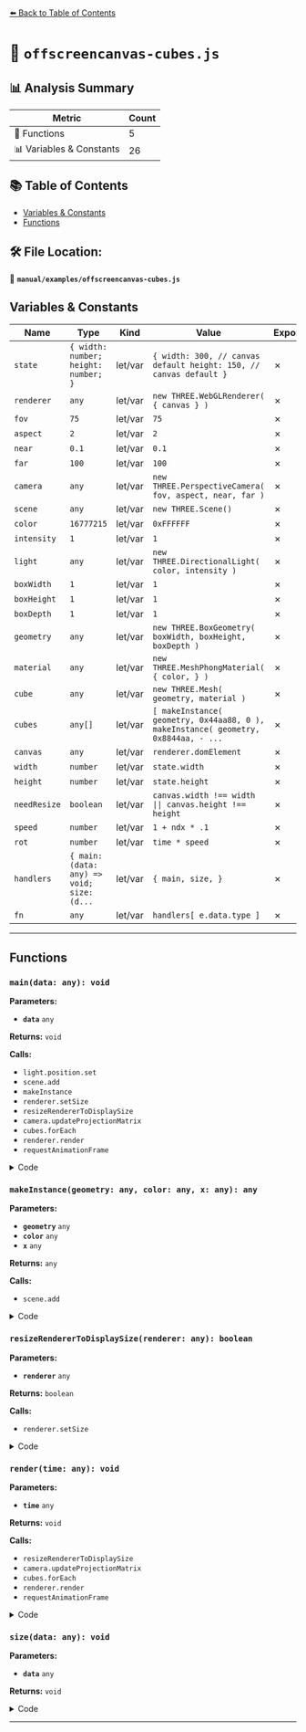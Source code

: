 [⬅️ Back to Table of Contents](../../index.md)

# 📄 `offscreencanvas-cubes.js`

## 📊 Analysis Summary

| Metric | Count |
|--------|-------|
| 🔧 Functions | 5 |
| 📊 Variables & Constants | 26 |

## 📚 Table of Contents

- [Variables & Constants](#variables-constants)
- [Functions](#functions)

## 🛠️ File Location:
📂 **`manual/examples/offscreencanvas-cubes.js`**

## Variables & Constants

| Name | Type | Kind | Value | Exported |
|------|------|------|-------|----------|
| `state` | `{ width: number; height: number; }` | let/var | `{ width: 300, // canvas default height: 150, // canvas default }` | ✗ |
| `renderer` | `any` | let/var | `new THREE.WebGLRenderer( { canvas } )` | ✗ |
| `fov` | `75` | let/var | `75` | ✗ |
| `aspect` | `2` | let/var | `2` | ✗ |
| `near` | `0.1` | let/var | `0.1` | ✗ |
| `far` | `100` | let/var | `100` | ✗ |
| `camera` | `any` | let/var | `new THREE.PerspectiveCamera( fov, aspect, near, far )` | ✗ |
| `scene` | `any` | let/var | `new THREE.Scene()` | ✗ |
| `color` | `16777215` | let/var | `0xFFFFFF` | ✗ |
| `intensity` | `1` | let/var | `1` | ✗ |
| `light` | `any` | let/var | `new THREE.DirectionalLight( color, intensity )` | ✗ |
| `boxWidth` | `1` | let/var | `1` | ✗ |
| `boxHeight` | `1` | let/var | `1` | ✗ |
| `boxDepth` | `1` | let/var | `1` | ✗ |
| `geometry` | `any` | let/var | `new THREE.BoxGeometry( boxWidth, boxHeight, boxDepth )` | ✗ |
| `material` | `any` | let/var | `new THREE.MeshPhongMaterial( { color, } )` | ✗ |
| `cube` | `any` | let/var | `new THREE.Mesh( geometry, material )` | ✗ |
| `cubes` | `any[]` | let/var | `[ makeInstance( geometry, 0x44aa88, 0 ), makeInstance( geometry, 0x8844aa, - ...` | ✗ |
| `canvas` | `any` | let/var | `renderer.domElement` | ✗ |
| `width` | `number` | let/var | `state.width` | ✗ |
| `height` | `number` | let/var | `state.height` | ✗ |
| `needResize` | `boolean` | let/var | `canvas.width !== width \|\| canvas.height !== height` | ✗ |
| `speed` | `number` | let/var | `1 + ndx * .1` | ✗ |
| `rot` | `number` | let/var | `time * speed` | ✗ |
| `handlers` | `{ main: (data: any) => void; size: (d...` | let/var | `{ main, size, }` | ✗ |
| `fn` | `any` | let/var | `handlers[ e.data.type ]` | ✗ |


---

## Functions

### `main(data: any): void`

**Parameters:**

- **`data`** `any`

**Returns:** `void`

**Calls:**

- `light.position.set`
- `scene.add`
- `makeInstance`
- `renderer.setSize`
- `resizeRendererToDisplaySize`
- `camera.updateProjectionMatrix`
- `cubes.forEach`
- `renderer.render`
- `requestAnimationFrame`

<details><summary>Code</summary>

```typescript
function main( data ) {

	const { canvas } = data;
	const renderer = new THREE.WebGLRenderer( { canvas } );

	state.width = canvas.width;
	state.height = canvas.height;

	const fov = 75;
	const aspect = 2; // the canvas default
	const near = 0.1;
	const far = 100;
	const camera = new THREE.PerspectiveCamera( fov, aspect, near, far );
	camera.position.z = 4;

	const scene = new THREE.Scene();

	{

		const color = 0xFFFFFF;
		const intensity = 1;
		const light = new THREE.DirectionalLight( color, intensity );
		light.position.set( - 1, 2, 4 );
		scene.add( light );

	}

	const boxWidth = 1;
	const boxHeight = 1;
	const boxDepth = 1;
	const geometry = new THREE.BoxGeometry( boxWidth, boxHeight, boxDepth );

	function makeInstance( geometry, color, x ) {

		const material = new THREE.MeshPhongMaterial( {
			color,
		} );

		const cube = new THREE.Mesh( geometry, material );
		scene.add( cube );

		cube.position.x = x;

		return cube;

	}

	const cubes = [
		makeInstance( geometry, 0x44aa88, 0 ),
		makeInstance( geometry, 0x8844aa, - 2 ),
		makeInstance( geometry, 0xaa8844, 2 ),
	];

	function resizeRendererToDisplaySize( renderer ) {

		const canvas = renderer.domElement;
		const width = state.width;
		const height = state.height;
		const needResize = canvas.width !== width || canvas.height !== height;
		if ( needResize ) {

			renderer.setSize( width, height, false );

		}

		return needResize;

	}

	function render( time ) {

		time *= 0.001;

		if ( resizeRendererToDisplaySize( renderer ) ) {

			camera.aspect = state.width / state.height;
			camera.updateProjectionMatrix();

		}

		cubes.forEach( ( cube, ndx ) => {

			const speed = 1 + ndx * .1;
			const rot = time * speed;
			cube.rotation.x = rot;
			cube.rotation.y = rot;

		} );

		renderer.render( scene, camera );

		requestAnimationFrame( render );

	}

	requestAnimationFrame( render );

}
```
</details>

### `makeInstance(geometry: any, color: any, x: any): any`

**Parameters:**

- **`geometry`** `any`
- **`color`** `any`
- **`x`** `any`

**Returns:** `any`

**Calls:**

- `scene.add`

<details><summary>Code</summary>

```typescript
function makeInstance( geometry, color, x ) {

		const material = new THREE.MeshPhongMaterial( {
			color,
		} );

		const cube = new THREE.Mesh( geometry, material );
		scene.add( cube );

		cube.position.x = x;

		return cube;

	}
```
</details>

### `resizeRendererToDisplaySize(renderer: any): boolean`

**Parameters:**

- **`renderer`** `any`

**Returns:** `boolean`

**Calls:**

- `renderer.setSize`

<details><summary>Code</summary>

```typescript
function resizeRendererToDisplaySize( renderer ) {

		const canvas = renderer.domElement;
		const width = state.width;
		const height = state.height;
		const needResize = canvas.width !== width || canvas.height !== height;
		if ( needResize ) {

			renderer.setSize( width, height, false );

		}

		return needResize;

	}
```
</details>

### `render(time: any): void`

**Parameters:**

- **`time`** `any`

**Returns:** `void`

**Calls:**

- `resizeRendererToDisplaySize`
- `camera.updateProjectionMatrix`
- `cubes.forEach`
- `renderer.render`
- `requestAnimationFrame`

<details><summary>Code</summary>

```typescript
function render( time ) {

		time *= 0.001;

		if ( resizeRendererToDisplaySize( renderer ) ) {

			camera.aspect = state.width / state.height;
			camera.updateProjectionMatrix();

		}

		cubes.forEach( ( cube, ndx ) => {

			const speed = 1 + ndx * .1;
			const rot = time * speed;
			cube.rotation.x = rot;
			cube.rotation.y = rot;

		} );

		renderer.render( scene, camera );

		requestAnimationFrame( render );

	}
```
</details>

### `size(data: any): void`

**Parameters:**

- **`data`** `any`

**Returns:** `void`

<details><summary>Code</summary>

```typescript
function size( data ) {

	state.width = data.width;
	state.height = data.height;

}
```
</details>


---